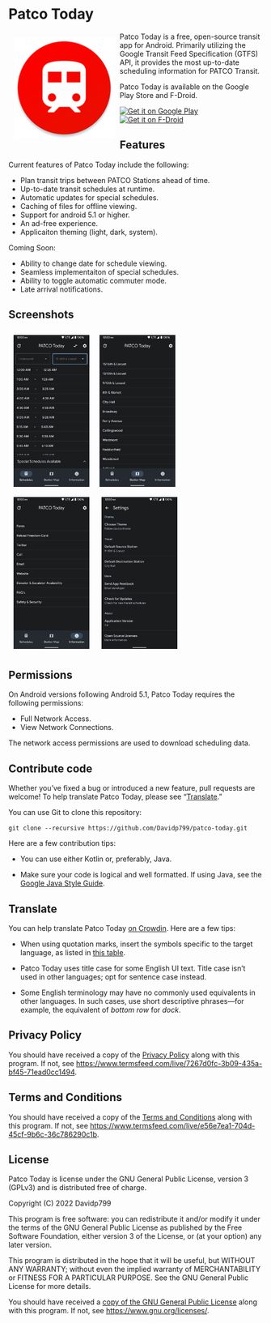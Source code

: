 # Patco Today

<img src="/readme/PatcoToday-logo.png" align="left"
width="200" hspace="10" vspace="10">

Patco Today is a free, open-source transit app for Android. Primarily utilizing the Google Transit Feed Specification (GTFS) API, it provides the most up-to-date scheduling information for PATCO Transit.

Patco Today is available on the Google Play Store and F-Droid.

<p align="left">
<a href="https://play.google.com/store/apps/NOT_YET">
    <img alt="Get it on Google Play"
        height="80"
        src="https://play.google.com/intl/en_us/badges/images/generic/en_badge_web_generic.png" />
</a>  
<a href="https://f-droid.org/app/NOT_YET">
    <img alt="Get it on F-Droid"
        height="80"
        src="https://f-droid.org/badge/get-it-on.png" />
        </a>
        </p>
        
## Features

Current features of Patco Today include the following:
- Plan transit trips between PATCO Stations ahead of time.
- Up-to-date transit schedules at runtime.
- Automatic updates for special schedules.
- Caching of files for offline viewing.
- Support for android 5.1 or higher.
- An ad-free experience.
- Applicaiton theming (light, dark, system).

Coming Soon:
- Ability to change date for schedule viewing.
- Seamless implementaiton of special schedules.
- Ability to toggle automatic commuter mode.
- Late arrival notifications.

## Screenshots

[<img src="/readme/PatcoToday1.png" align="left"
width="150"
    hspace="10" vspace="10">](/readme/PatcoToday1.png)
[<img src="/readme/PatcoToday2.png" align="center"
width="150"
    hspace="10" vspace="10">](/readme/PatcoToday2.png)
[<img src="/readme/PatcoToday3.png" align="center"
width="150"
    hspace="10" vspace="10">](/readme/PatcoToday3.png)
[<img src="/readme/PatcoToday4.png" align="center"
width="150"
    hspace="10" vspace="10">](/readme/PatcoToday4.png)

## Permissions

On Android versions following Android 5.1, Patco Today requires the following permissions:
- Full Network Access.
- View Network Connections.

The network access permissions are used to download scheduling data.

## Contribute code

Whether you’ve fixed a bug or introduced a new feature, pull requests are welcome! To help translate Patco Today, please see “[Translate](#translate).”

You can use Git to clone this repository:

```
git clone --recursive https://github.com/Davidp799/patco-today.git
```

Here are a few contribution tips:

- You can use either Kotlin or, preferably, Java.

- Make sure your code is logical and well formatted. If using Java, see the [Google Java Style Guide](https://google.github.io/styleguide/javaguide.html).

## Translate

You can help translate Patco Today [on Crowdin](https://crowdin.com/project/patco-today). Here are a few tips:

- When using quotation marks, insert the symbols specific to the target language, as listed in [this table](https://en.wikipedia.org/wiki/Quotation_mark#Summary_table).

- Patco Today uses title case for some English UI text. Title case isn’t used in other languages; opt for sentence case instead.

- Some English terminology may have no commonly used equivalents in other languages. In such cases, use short descriptive phrases—for example, the equivalent of _bottom row_ for _dock_.

## Privacy Policy

You should have received a copy of the [Privacy Policy](privacy-policy.md) along with this program. If not, see <https://www.termsfeed.com/live/7267d0fc-3b09-435a-bf45-71ead0cc1494>.

## Terms and Conditions

You should have received a copy of the [Terms and Conditions](terms-conditions.md) along with this program. If not, see <https://www.termsfeed.com/live/e56e7ea1-704d-45cf-9b6c-36c786290c1b>.

## License
Patco Today is license under the GNU General Public License, version 3 (GPLv3) and is distributed free of charge.
  
  Copyright (C) 2022  Davidp799
  
  This program is free software: you can redistribute it and/or modify
  it under the terms of the GNU General Public License as published by
  the Free Software Foundation, either version 3 of the License, or
  (at your option) any later version.

  This program is distributed in the hope that it will be useful,
  but WITHOUT ANY WARRANTY; without even the implied warranty of
  MERCHANTABILITY or FITNESS FOR A PARTICULAR PURPOSE.  See the
  GNU General Public License for more details.

  You should have received a [copy of the GNU General Public License](license.md)
  along with this program.  If not, see <https://www.gnu.org/licenses/>.

